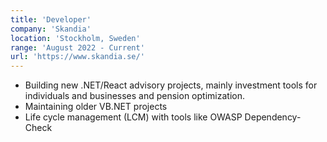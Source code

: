 ```yaml
---
title: 'Developer'
company: 'Skandia'
location: 'Stockholm, Sweden'
range: 'August 2022 - Current'
url: 'https://www.skandia.se/'
---
```


- Building new .NET/React advisory projects, mainly investment tools for individuals and businesses and pension optimization.
- Maintaining older VB.NET projects
- Life cycle management (LCM) with tools like OWASP Dependency-Check
